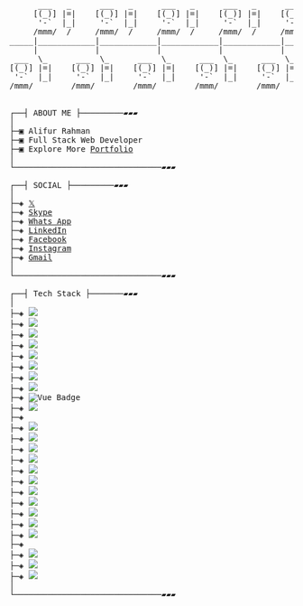 <pre>

      ___   _      ___   _      ___   _      ___   _      ___   _   
     [(_)] |=|    [(_)] |=|    [(_)] |=|    [(_)] |=|    [(_)] |=|  
      '-`  |_|     '-`  |_|     '-`  |_|     '-`  |_|     '-`  |_|  
     /mmm/  /     /mmm/  /     /mmm/  /     /mmm/  /     /mmm/  /   
_____|____________|____________|____________|____________|_________
     |            |            |            |            |           
 ___  \_      ___  \_      ___  \_      ___  \_      ___  \_       
[(_)] |=|    [(_)] |=|    [(_)] |=|    [(_)] |=|    [(_)] |=|      
 '-`  |_|     '-`  |_|     '-`  |_|     '-`  |_|     '-`  |_|      
/mmm/        /mmm/        /mmm/        /mmm/        /mmm/           


┌──┤ ABOUT ME ├─────────▰▰▰
│
├─▣ Alifur Rahman
├─▣ Full Stack Web Developer
├─▣ Explore More <a href="https://alifur-rahman.netlify.app/">Portfolio</a>
│
└───────────────────────────────▰▰▰

┌──┤ SOCIAL ├─────────▰▰▰
│
├─◈ <a href="https://twitter.com/alifur_rahman_t">𝕏</a>
├─◈ <a href="https://join.skype.com/invite/fMk2yEHzhMIt">Skype</a>
├─◈ <a href="https://api.whatsapp.com/send/?phone=8801733061986&text=Hello!">Whats App</a>
├─◈ <a href="https://www.linkedin.com/in/alifur-rahman-l/">LinkedIn</a>
├─◈ <a href="https://www.facebook.com/alifurcoder/">Facebook</a>
├─◈ <a href="https://www.instagram.com/alifur_rahmam/">Instagram</a>
├─◈ <a href="mailto://alifurcoder@gmail.com">Gmail</a>
│
└───────────────────────────────▰▰▰

┌──┤ Tech Stack ├───────▰▰▰
│
├─◈ <img src="https://img.shields.io/badge/HTML5-E34F26?style=for-the-badge&logo=html5&logoColor=white">
├─◈ <img src="https://img.shields.io/badge/CSS3-1572B6?style=for-the-badge&logo=css3&logoColor=white">
├─◈ <img src="https://img.shields.io/badge/Bootstrap-563D7C?style=for-the-badge&logo=bootstrap&logoColor=white">
├─◈ <img src="https://img.shields.io/badge/Tailwind-38B2AC?style=for-the-badge&logo=Tailwind-CSS&logoColor=white">
├─◈ <img src="https://img.shields.io/badge/jQuery-0769AD?style=for-the-badge&logo=jQuery&logoColor=white">
├─◈ <img src="https://img.shields.io/badge/JavaScript-F7DF1E?style=for-the-badge&logo=javascript&logoColor=black">
├─◈ <img src="https://img.shields.io/badge/React-20232A?style=for-the-badge&logo=react&logoColor=61DAFB">
├─◈ <img src="https://img.shields.io/badge/Next-000000?style=for-the-badge&logo=Next.js&logoColor=white">
├─◈ <img alt="Vue Badge" src="https://img.shields.io/badge/Vue-20232A?style=for-the-badge&logo=Vue.js&logoColor=61DAFB">
├─◈ <img src="https://img.shields.io/badge/TypeScript-3178C6?style=for-the-badge&logo=TypeScript&logoColor=white">
├─◈ 
├─◈ <img src="https://img.shields.io/badge/Node.js-339933?style=for-the-badge&logo=Node.js&logoColor=white">
├─◈ <img src="https://img.shields.io/badge/Express-000000?style=for-the-badge&logo=Express&logoColor=white">
├─◈ <img src="https://img.shields.io/badge/TypeScript-3178C6?style=for-the-badge&logo=TypeScript&logoColor=white">
├─◈ <img src="https://img.shields.io/badge/PHP-686ca3?style=for-the-badge&logo=php&logoColor=white">
├─◈ <img src="https://img.shields.io/badge/Laravel-FF2D20?style=for-the-badge&logo=Laravel&logoColor=white"> 
├─◈ <img src="https://img.shields.io/badge/CodeIgniter-EE4323?style=for-the-badge&logo=CodeIgniter&logoColor=white"> 
├─◈ <img src="https://img.shields.io/badge/Slim_Framework-888888?style=for-the-badge"> 
├─◈ <img src="https://img.shields.io/badge/Firebase-F5820B?style=for-the-badge&logo=firebase&logoColor=FFCB2B">
├─◈ <img src="https://img.shields.io/badge/OAuth-2CA5E0?style=for-the-badge&logo=OAuth&logoColor=white">
├─◈ <img src="https://img.shields.io/badge/MySQL-4479A1?style=for-the-badge&logo=MySQL&logoColor=white">
├─◈ <img src="https://img.shields.io/badge/MongoDB-47A248?style=for-the-badge&logo=MongoDB&logoColor=white">
├─◈ 
├─◈ <img src="https://img.shields.io/badge/AWS-f79201?style=for-the-badge&logo=amazon&logoColor=white">
├─◈ <img src="https://img.shields.io/badge/GCP-4285f4?style=for-the-badge&logo=google&logoColor=white">
├─◈ <img src="https://img.shields.io/badge/DigitalOcean-0080FF?style=for-the-badge&logo=DigitalOcean&logoColor=white">
│
└───────────────────────────────▰▰▰
</pre>
